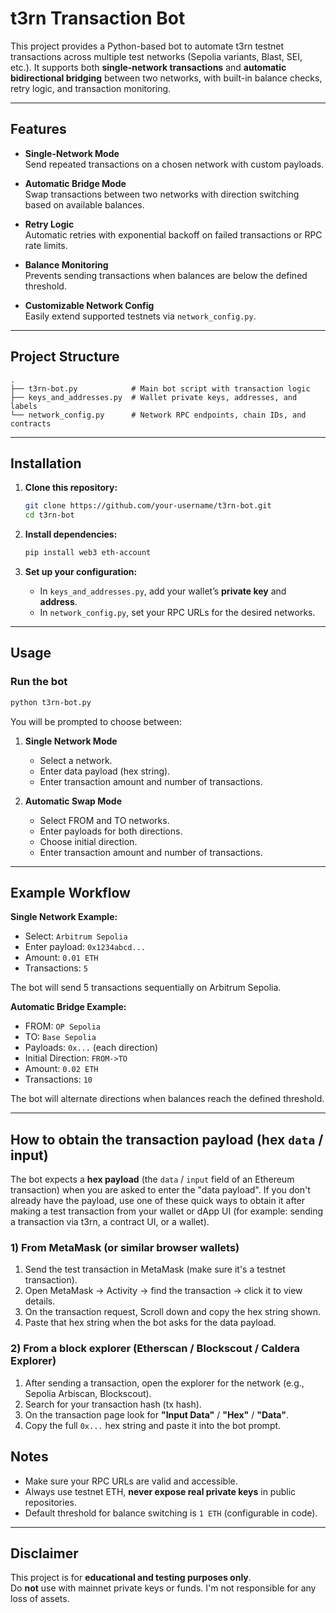 # t3rn Transaction Bot

This project provides a Python-based bot to automate t3rn testnet transactions across multiple test networks (Sepolia variants, Blast, SEI, etc.). It supports both **single-network transactions** and **automatic bidirectional bridging** between two networks, with built-in balance checks, retry logic, and transaction monitoring.

---

## Features

- **Single-Network Mode**  
  Send repeated transactions on a chosen network with custom payloads.

- **Automatic Bridge Mode**  
  Swap transactions between two networks with direction switching based on available balances.

- **Retry Logic**  
  Automatic retries with exponential backoff on failed transactions or RPC rate limits.

- **Balance Monitoring**  
  Prevents sending transactions when balances are below the defined threshold.

- **Customizable Network Config**  
  Easily extend supported testnets via `network_config.py`.

---

## Project Structure

```
.
├── t3rn-bot.py            # Main bot script with transaction logic
├── keys_and_addresses.py  # Wallet private keys, addresses, and labels
└── network_config.py      # Network RPC endpoints, chain IDs, and contracts
```

---

## Installation

1. **Clone this repository:**
   ```bash
   git clone https://github.com/your-username/t3rn-bot.git
   cd t3rn-bot
   ```

2. **Install dependencies:**
   ```bash
   pip install web3 eth-account
   ```

3. **Set up your configuration:**

   - In `keys_and_addresses.py`, add your wallet’s **private key** and **address**.
   - In `network_config.py`, set your RPC URLs for the desired networks.

---

## Usage

### Run the bot
```bash
python t3rn-bot.py
```

You will be prompted to choose between:

1. **Single Network Mode**  
   - Select a network.  
   - Enter data payload (hex string).  
   - Enter transaction amount and number of transactions.

2. **Automatic Swap Mode**  
   - Select FROM and TO networks.  
   - Enter payloads for both directions.  
   - Choose initial direction.  
   - Enter transaction amount and number of transactions.

---

## Example Workflow

**Single Network Example:**
- Select: `Arbitrum Sepolia`  
- Enter payload: `0x1234abcd...`  
- Amount: `0.01 ETH`  
- Transactions: `5`  

The bot will send 5 transactions sequentially on Arbitrum Sepolia.

**Automatic Bridge Example:**
- FROM: `OP Sepolia`  
- TO: `Base Sepolia`  
- Payloads: `0x...` (each direction)  
- Initial Direction: `FROM->TO`  
- Amount: `0.02 ETH`  
- Transactions: `10`  

The bot will alternate directions when balances reach the defined threshold.

---

## How to obtain the transaction payload (hex `data` / input)

The bot expects a **hex payload** (the `data` / `input` field of an Ethereum transaction) when you are asked to enter the "data payload". If you don't already have the payload, use one of these quick ways to obtain it after making a test transaction from your wallet or dApp UI (for example: sending a transaction via t3rn, a contract UI, or a wallet).

### 1) From MetaMask (or similar browser wallets)
1. Send the test transaction in MetaMask (make sure it's a testnet transaction).  
2. Open MetaMask -> Activity -> find the transaction -> click it to view details.  
3. On the transaction request, Scroll down and copy the hex string shown.  
4. Paste that hex string when the bot asks for the data payload.

### 2) From a block explorer (Etherscan / Blockscout / Caldera Explorer)
1. After sending a transaction, open the explorer for the network (e.g., Sepolia Arbiscan, Blockscout).  
2. Search for your transaction hash (tx hash).  
3. On the transaction page look for **"Input Data"** / **"Hex"** / **"Data"**.  
4. Copy the full `0x...` hex string and paste it into the bot prompt.


## Notes

- Make sure your RPC URLs are valid and accessible.
- Always use testnet ETH, **never expose real private keys** in public repositories.
- Default threshold for balance switching is `1 ETH` (configurable in code).

---

## Disclaimer

This project is for **educational and testing purposes only**.  
Do **not** use with mainnet private keys or funds. I'm not responsible for any loss of assets.
